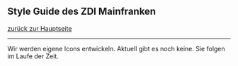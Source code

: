 ## Style Guide des ZDI Mainfranken
[zurück zur Hauptseite](Readme.md)

---

Wir werden eigene Icons entwickeln. Aktuell gibt es noch keine. Sie folgen im Laufe der Zeit.